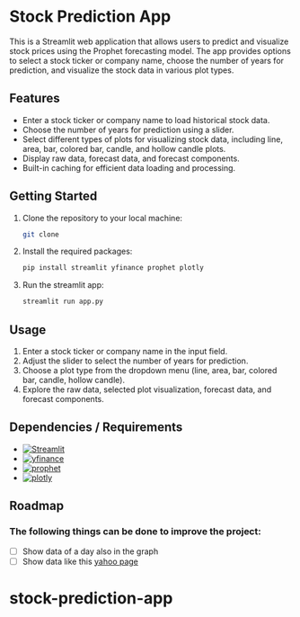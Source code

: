 # Stock Prediction App

This is a Streamlit web application that allows users to predict and visualize stock prices using the Prophet forecasting model. The app provides options to select a stock ticker or company name, choose the number of years for prediction, and visualize the stock data in various plot types.

## Features

-   Enter a stock ticker or company name to load historical stock data.
-   Choose the number of years for prediction using a slider.
-   Select different types of plots for visualizing stock data, including line, area, bar, colored bar, candle, and hollow candle plots.
-   Display raw data, forecast data, and forecast components.
-   Built-in caching for efficient data loading and processing.

## Getting Started

1.  Clone the repository to your local machine:

    ```bash
    git clone
    ```

2.  Install the required packages:

    ```bash
    pip install streamlit yfinance prophet plotly
    ```

3.  Run the streamlit app:

    ```bash
    streamlit run app.py
    ```

## Usage

1. Enter a stock ticker or company name in the input field.
2. Adjust the slider to select the number of years for prediction.
3. Choose a plot type from the dropdown menu (line, area, bar, colored bar, candle, hollow candle).
4. Explore the raw data, selected plot visualization, forecast data, and forecast components.

## Dependencies / Requirements

-   [![Streamlit][streamlit]][streamlitURL]
-   [![yfinance][yfinance]][yfinanceURL]
-   [![prophet][prophet]][prophetURL]
-   [![plotly][plotly]][plotlyURL]

[streamlit]: https://img.shields.io/badge/streamlit-FF4B4B?style=for-the-badge&logo=streamlit&logoColor=white
[streamlitURL]: https://streamlit.io/
[yfinance]: https://img.shields.io/badge/yfinance-4B00C8?style=for-the-badge&logo=yahoo&logoColor=white
[yfinanceURL]: https://pypi.org/project/yfinance/
[prophet]: https://img.shields.io/badge/prophet-2D4485?style=for-the-badge&logo=prophet&logoColor=white
[prophetURL]: https://facebook.github.io/prophet/
[plotly]: https://img.shields.io/badge/plotly-0C0D0D?style=for-the-badge&logo=plotly&logoColor=white
[plotlyURL]: https://plotly.com/

## Roadmap

### The following things can be done to improve the project:

-   [ ] Show data of a day also in the graph
-   [ ] Show data like this [yahoo page](https://finance.yahoo.com/quote/AAPL?p=AAPL&.tsrc=fin-srch)
# stock-prediction-app

